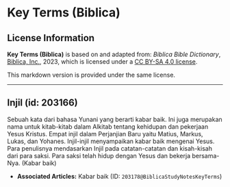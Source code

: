 # Key Terms (Biblica)

## License Information

**Key Terms (Biblica)** is based on and adapted from: _Biblica Bible Dictionary_, [Biblica, Inc.](https://www.biblica.com/), 2023, which is licensed under a [CC BY-SA 4.0 license](https://creativecommons.org/licenses/by-sa/4.0/legalcode.en).

This markdown version is provided under the same license.



--------------------------------

## Injil (id: 203166)

Sebuah kata dari bahasa Yunani yang berarti kabar baik. Ini juga merupakan nama untuk kitab\-kitab dalam Alkitab tentang kehidupan dan pekerjaan Yesus Kristus. Empat injil dalam Perjanjian Baru yaitu Matius, Markus, Lukas, dan Yohanes. Injil\-injil menyampaikan kabar baik mengenai Yesus. Para penulisnya mendasarkan Injil pada catatan\-catatan dan kisah\-kisah dari para saksi. Para saksi telah hidup dengan Yesus dan bekerja bersama\-Nya. (Kabar baik)

* **Associated Articles:** Kabar baik (ID: `203178@BiblicaStudyNotesKeyTerms`)

